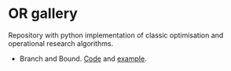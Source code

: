 # OR gallery

Repository with python implementation of classic optimisation and operational research algorithms.

- Branch and Bound. [Code](https://github.com/paulafernalia/or-gallery/blob/main/src/or_algorithms/branch_and_bound.py) and [example](https://github.com/paulafernalia/or-gallery/blob/main/notebooks/branch_and_bound.ipynb).
